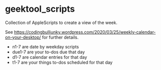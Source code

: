# geektool_scripts
Collection of AppleScripts to create a view of the week.

See https://codingbulljunky.wordpress.com/2020/03/25/weekly-calendar-on-your-desktop/ for further details.

* n1-7 are date by weekday scripts
* due1-7 are your to-dos due that day
* d1-7 are calendar entries for that day
* t1-7 are your things to-dos scheduled for that day
